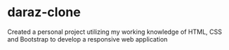 # daraz-clone
Created a personal project utilizing my working knowledge of HTML, CSS and Bootstrap to develop a responsive web application
